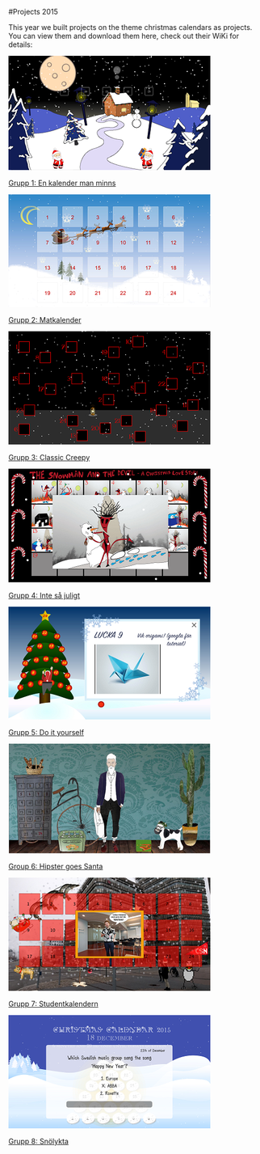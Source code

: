 #Projects 2015

This year we built projects on the theme christmas calendars as projects. You can view them and download them here, check out their WiKi for details:

![](https://github.com/MahApp/P1_2015/blob/master/images/Grupp1small.png)

[Grupp 1: En kalender man minns](https://github.com/antonilund/IxDkalender2015)


![](https://github.com/MahApp/P1_2015/blob/master/images/Grupp2small.png)

[Grupp 2: Matkalender](https://github.com/aminamuftic/julkalender)


![](https://github.com/MahApp/P1_2015/blob/master/images/Grupp3small.png)

[Grupp 3: Classic Creepy](https://github.com/MartenFriman/Julkalender-IDK-g3)


![](https://github.com/MahApp/P1_2015/blob/master/images/Grupp4small.png)

[Grupp 4: Inte så juligt](https://github.com/IvyEnyo/julkalender)


![](https://github.com/MahApp/P1_2015/blob/master/images/Grupp5small.png)

[Grupp 5: Do it yourself](https://github.com/KHallberg/Jul_grupp_5)


![](https://github.com/MahApp/P1_2015/blob/master/images/Grupp6small.png)

[Group 6: Hipster goes Santa](https://github.com/emilberzen/grupp6)


![](https://github.com/MahApp/P1_2015/blob/master/images/Grupp7small.png)

[Grupp 7: Studentkalendern](https://github.com/MarcusHakansson/Studentkalendern)


![](https://github.com/MahApp/P1_2015/blob/master/images/Grupp8small.png)

[Grupp 8: Snölykta](https://github.com/HyvelTjuven/Julkalender)




